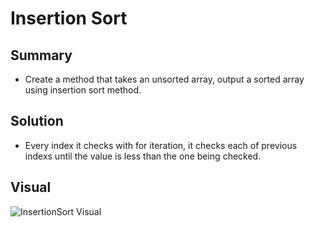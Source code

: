 # Insertion Sort
## Summary
- Create a method that takes an unsorted array, output a sorted array using insertion sort method.

## Solution
- Every index it checks with for iteration, it checks each of previous indexs until the value is less than the one being checked. 

## Visual
![InsertionSort Visual](../../assets/InsertionSortVisual.jpg)
